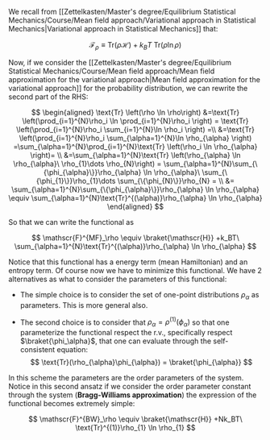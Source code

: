 
We recall from [[Zettelkasten/Master's degree/Equilibrium Statistical Mechanics/Course/Mean field approach/Variational approach in Statistical Mechanics|Variational approach in Statistical Mechanics]] that:

$$ \mathscr{F}_\rho \equiv \text{Tr} (\rho \mathscr{H}) +k_BT\ \text{Tr} (\rho \ln \rho) $$

Now, if we consider the [[Zettelkasten/Master's degree/Equilibrium Statistical Mechanics/Course/Mean field approach/Mean field approximation for the variational approach|Mean field approximation for the variational approach]] for the probability distribution, we can rewrite the second part of the RHS:

$$ 
\begin{aligned}
\text{Tr} \left(\rho \ln \rho\right) 
&=\text{Tr} \left(\prod_{i=1}^{N}\rho_i  \ln \prod_{i=1}^{N}\rho_i \right) = \text{Tr} \left(\prod_{i=1}^{N}\rho_i  \sum_{i=1}^{N}\ln \rho_i \right) =\\ 
&=\text{Tr} \left(\prod_{i=1}^{N}\rho_i  \sum_{\alpha=1}^{N}\ln \rho_{\alpha} \right) =\sum_{\alpha=1}^{N}\prod_{i=1}^{N}\text{Tr} \left(\rho_i \ln \rho_{\alpha} \right)= \\
&=\sum_{\alpha=1}^{N}\text{Tr} \left(\rho_{\alpha} \ln \rho_{\alpha}\ \rho_{1}\dots \rho_{N}\right) = \sum_{\alpha=1}^{N}\sum_{\{\phi_{\alpha}\}}\rho_{\alpha} \ln \rho_{\alpha}\ \sum_{\{\phi_{1}\}}\rho_{1}\dots \sum_{\{\phi_{N}\}}\rho_{N} = \\
&= \sum_{\alpha=1}^{N}\sum_{\{\phi_{\alpha}\}}\rho_{\alpha} \ln \rho_{\alpha} \equiv \sum_{\alpha=1}^{N}\text{Tr}^{(\alpha)}\rho_{\alpha} \ln \rho_{\alpha} 
\end{aligned}
$$

So that we can write the functional as

$$ \mathscr{F}^{MF}_\rho \equiv \braket{\mathscr{H}} +k_BT\ \sum_{\alpha=1}^{N}\text{Tr}^{(\alpha)}\rho_{\alpha} \ln \rho_{\alpha} $$

Notice that this functional has a energy term (mean Hamiltonian) and an entropy term.
Of course now we have to minimize this functional.
We have 2 alternatives as what to consider the parameters of this functional:

- The simple choice is to consider the set of one-point distributions $\rho_{\alpha}$ as parameters. This is more general also.

- The second choice is to consider that $\rho_{\alpha}= \rho^{(1)}(\phi_\alpha)$ so that one parameterize the functional respect the r.v., specifically respect $\braket{\phi_\alpha}$, that one can evaluate through the self-consistent equation:
 $$ \text{Tr}(\rho_{\alpha}\phi_{\alpha}) = \braket{\phi_{\alpha}} $$

In this scheme the parameters are the order parameters of the system.
Notice in this second ansatz if we consider the order parameter constant through the system (**Bragg-Williams approximation**) the expression of the functional becomes extremely simple:

$$ \mathscr{F}^{BW}_\rho \equiv \braket{\mathscr{H}} +Nk_BT\ \text{Tr}^{(1)}\rho_{1} \ln \rho_{1} $$